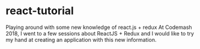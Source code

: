 # react-tutorial
Playing around with some new knowledge of react.js + redux
At Codemash 2018, I went to a few sessions about ReactJS + Redux and I would like to try my hand at creating an application with this new information.
